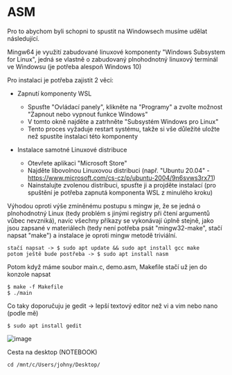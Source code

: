 # ASM

Pro to abychom byli schopni to spustit na Windowsech musíme udělat následující.

Mingw64 je využití zabudované linuxové komponenty "Windows Subsystem for Linux", jedná se vlastně o zabudovaný plnohodnotný linuxový terminál ve Windowsu (je potřeba alespoň Windows 10)

Pro instalaci je potřeba zajistit 2 věci:
 - Zapnutí komponenty WSL
   - Spusťte "Ovládací panely", klikněte na "Programy" a zvolte možnost "Zapnout nebo vypnout funkce Windows"
   - V tomto okně najděte a zatrhněte "Subsystém Windows pro Linux"
   - Tento proces vyžaduje restart systému, takže si vše důležité uložte než spustíte instalaci této komponenty

 - Instalace samotné Linuxové distribuce
   - Otevřete aplikaci "Microsoft Store"
   - Najděte libovolnou Linuxovou distribuci (např. "Ubuntu 20.04" - https://www.microsoft.com/cs-cz/p/ubuntu-2004/9n6svws3rx71)
   - Nainstalujte zvolenou distribuci, spusťte ji a projděte instalací (pro spuštění je potřeba zapnutá komponenta WSL z minulého kroku)

Výhodou oproti výše zmíněnému postupu s mingw je, že se jedná o plnohodnotný Linux (tedy problém s jinými registry při čtení argumentů vůbec nevzniká), navíc všechny příkazy se vykonávají úplně stejně, jako jsou zapsané v materiálech (tedy není potřeba psát "mingw32-make", stačí napsat "make") a instalace je oproti mingw metodě triviální.

    stačí napsat -> $ sudo apt update && sudo apt install gcc make
    potom ještě bude postřeba -> $ sudo apt install nasm
Potom když máme soubor main.c, demo.asm, Makefile stačí už jen do konzole napsat
    
    $ make -f Makefile
    $ ./main

Co taky doporučuju je gedit -> lepší textový editor než vi a vim nebo nano (podle mě) 

    $ sudo apt install gedit

![image](https://user-images.githubusercontent.com/47132583/157517398-a1b0323c-e08d-47e9-ae3a-bb2d8614294c.png)

Cesta na desktop (NOTEBOOK)

    cd /mnt/c/Users/johny/Desktop/
